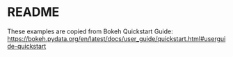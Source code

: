 # README
These examples are copied from Bokeh Quickstart Guide:
https://bokeh.pydata.org/en/latest/docs/user_guide/quickstart.html#userguide-quickstart